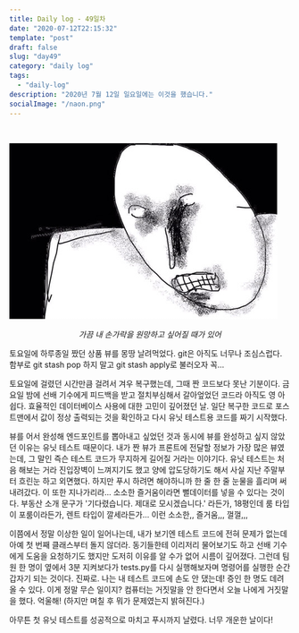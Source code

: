 ```yaml
---
title: Daily log - 49일차
date: "2020-07-12T22:15:32"
template: "post"
draft: false
slug: "day49"
category: "daily log"
tags:
  - "daily-log"
description: "2020년 7월 12일 일요일에는 이것을 했습니다."
socialImage: "/naon.png"
---
```


<br>

![day49](/media/200712-day49.JPG)
*<center>가끔 내 손가락을 원망하고 싶어질 때가 있어</center>*

토요일에 하루종일 짰던 상품 뷰를 몽땅 날려먹었다. git은 아직도 너무나 조심스럽다. 함부로 git stash pop 하지 말고 git stash apply로 불러오자 꼭...

토요일에 걸렸던 시간만큼 걸려서 겨우 복구했는데, 그때 짠 코드보다 못난 기분이다. 금요일 밤에 선배 기수에게 피드백을 받고 절치부심해서 갈아엎었던 코드라 아직도 영 아쉽다. 효율적인 데이터베이스 사용에 대한 고민이 깊어졌던 날. 일단 복구한 코드로 포스트맨에서 값이 정상 출력되는 것을 확인하고 다시 유닛 테스트용 코드를 짜기 시작했다.

뷰를 어서 완성해 엔드포인트를 뽑아내고 싶었던 것과 동시에 뷰를 완성하고 싶지 않았던 이유는 유닛 테스트 때문이다. 내가 짠 뷰가 프론트에 전달할 정보가 가장 많은 뷰였는데, 그 말인 즉슨 테스트 코드가 무지하게 길어질 거라는 이야기다. 유닛 테스트는 처음 해보는 거라 진입장벽이 느껴지기도 했고 양에 압도당하기도 해서 사실 지난 주말부터 흐린눈 하고 외면했다. 하지만 푸시 하려면 해야하니까 한 줄 한 줄 눈물을 흘리며 써내려갔다. 이 또한 지나가리라... 소소한 즐거움이라면 뻘데이터를 넣을 수 있다는 것이다. 부동산 소개 문구가 '기다렸습니다. 제대로 모시겠습니다.' 라든가, 18평인데 룸 타입이 포룸이라든가, 렌트 타입이 깔세라든가... 이런 소소한,, 즐거움,,, 껄껄,,,

이쯤에서 정말 이상한 일이 일어나는데, 내가 보기엔 테스트 코드에 전혀 문제가 없는데 아예 첫 번째 클래스부터 돌지 않더라. 동기들한테 이리저리 물어보기도 하고 선배 기수에게 도움을 요청하기도 했지만 도저히 이유를 알 수가 없어 시름이 깊어졌다. 그런데 팀원 한 명이 옆에서 3분 지켜보다가 tests.py를 다시 실행해보자며 명령어를 실행한 순간 갑자기 되는 것이다. 진짜로. 나는 내 테스트 코드에 손도 안 댔는데! 증인 한 명도 데려올 수 있다. 이게 정말 무슨 일이지? 컴퓨터는 거짓말을 안 한다면서 오늘 나에게 거짓말을 했다. 억울해! (하지만 며칠 후 뭐가 문제였는지 밝혀진다.)

아무튼 첫 유닛 테스트를 성공적으로 마치고 푸시까지 날렸다. 너무 개운한 날이다!
